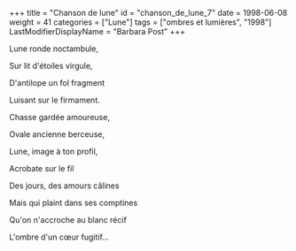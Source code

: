 +++
title = "Chanson de lune"
id = "chanson_de_lune_7"
date = 1998-06-08
weight = 41
categories = ["Lune"]
tags = ["ombres et lumières", "1998"]
LastModifierDisplayName = "Barbara Post"
+++

Lune ronde noctambule,

Sur lit d'étoiles virgule,

D'antilope un fol fragment

Luisant sur le firmament.

Chasse gardée amoureuse,

Ovale ancienne berceuse,

Lune, image à ton profil,

Acrobate sur le fil

Des jours, des amours câlines

Mais qui plaint dans ses comptines

Qu'on n'accroche au blanc récif

L'ombre d'un cœur fugitif...
